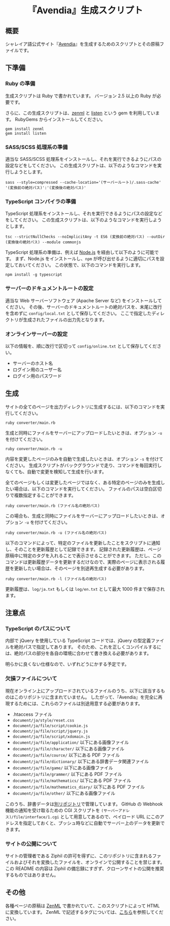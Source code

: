 <div align="center">
<h1>『Avendia』生成スクリプト</h1>
</div>


## 概要
シャレイア語公式サイト『[Avendia](http://ziphil.com/)』を生成するためのスクリプトとその原稿ファイルです。

## 下準備

### Ruby の準備
生成スクリプトは Ruby で書かれています。
バージョン 2.5 以上の Ruby が必要です。

さらに、この生成スクリプトは、[zenml](https://github.com/Ziphil/Zenithal) と [listen](https://github.com/guard/listen) という gem を利用しています。
RubyGems からインストールしてください。
```
gem install zenml
gem install listen
```

### SASS/SCSS 処理系の準備
適当な SASS/SCSS 処理系をインストールし、それを実行できるようにパスの設定などをしてください。
この生成スクリプトは、以下のようなコマンドを実行しようとします。
```
sass --style=compressed --cache-location='(サーバールート)/.sass-cache' '(変換前の絶対パス)':'(変換後の絶対パス)'
```

### TypeScript コンパイラの準備
TypeScript 処理系をインストールし、それを実行できるようにパスの設定などをしてください。
この生成スクリプトは、以下のようなコマンドを実行しようとします。
```
tsc --strictNullChecks --noImplicitAny -t ES6 (変換前の絶対パス) --outDir (変換後の絶対パス) --module commonjs
```

TypeScript 処理系の準備は、例えば [Node.js](https://nodejs.org/ja/) を経由して以下のように可能です。
まず、Node.js をインストールし、`npm` が呼び出せるように適切にパスを設定しておいてください。
この状態で、以下のコマンドを実行します。
```
npm install -g typescript
```

### サーバーのドキュメントルートの設定
適当な Web サーバーソフトウェア (Apache Server など) をインストールしてください。
その後、サーバーのドキュメントルートの絶対パスを、末尾に改行を含めずに `config/local.txt` として保存してください。
ここで指定したディレクトリが生成されたファイルの出力先となります。

### オンラインサーバーの設定
以下の情報を、順に改行で区切って `config/online.txt` として保存してください。

- サーバーのホスト名
- ログイン用のユーザー名
- ログイン用のパスワード

## 生成
サイトの全てのページを出力ディレクトリに生成するには、以下のコマンドを実行してください。
```
ruby converter/main.rb
```
生成と同時にファイルをサーバーにアップロードしたいときは、オプション `-u` を付けてください。
```
ruby converter/main.rb -u
```

内容を変更したページのみを自動で生成したいときは、オプション `-s` を付けてください。
生成スクリプトがバックグラウンドで走り、コマンドを毎回実行しなくても、自動で変更を検知して生成を行います。

全てのページもしくは変更したページではなく、ある特定のページのみを生成したい場合は、以下のコマンドを実行してください。
ファイルのパスは空白区切りで複数指定することができます。
```
ruby converter/main.rb (ファイル名の絶対パス)
```
この場合も、生成と同時にファイルをサーバーにアップロードしたいときは、オプション `-u` を付けてください。
```
ruby converter/main.rb -u (ファイル名の絶対パス)
```

以下のコマンドによって、特定のファイルを更新したことをスクリプトに通知し、そのことを更新履歴として記録できます。
記録された更新履歴は、ページ原稿中に特定のタグを入れることで表示させることができます。
ただし、このコマンドは更新履歴データを更新するだけなので、実際のページに表示される履歴を更新したい場合は、そのページを別途再生成する必要があります。
```
ruby converter/main.rb -l (ファイル名の絶対パス)
```
更新履歴は、`log/ja.txt` もしくは `log/en.txt` として最大 1000 件まで保存されます。

## 注意点

### TypeScript のパスについて
内部で jQuery を使用している TypeScript コードでは、jQuery の型定義ファイルを絶対パスで指定してあります。
そのため、これを正しくコンパイルするには、絶対パスの部分を各自の環境に合わせて書き換える必要があります。

明らかに良くない仕様なので、いずれどうにかする予定です。

### 欠損ファイルについて
現在オンライン上にアップロードされているファイルのうち、以下に該当するものはこのリポジトリに含まれていません。
したがって、『Avendia』を完全に再現するためには、これらのファイルは別途用意する必要があります。

- .htaccess ファイル
- `document/ja/style/reset.css`
- `document/ja/file/script/cookie.js`
- `document/ja/file/script/jquery.js`
- `document/ja/file/script/xdomain.js`
- `document/ja/file/application/` 以下にある画像ファイル
- `document/ja/file/character/` 以下にある画像ファイル
- `document/ja/file/cource/` 以下にある PDF ファイル
- `document/ja/file/dictionary/` 以下にある辞書データ関連ファイル
- `document/ja/file/game/` 以下にある画像ファイル
- `document/ja/file/grammer/` 以下にある PDF ファイル
- `document/ja/file/mathematics/` 以下にある PDF ファイル
- `document/ja/file/mathematics_diary/` 以下にある PDF ファイル
- `document/ja/file/other/` 以下にある画像ファイル

このうち、辞書データは[別リポジトリ](https://github.com/Ziphil/ShaleianDictionary)で管理しています。
GitHub の Webhook 機能の通知を受け取るための CGI スクリプトを `(サーバーアドレス)/file/interface/1.cgi` として用意してあるので、ペイロード URL にこのアドレスを指定しておくと、プッシュ時などに自動でサーバー上のデータを更新できます。

### サイトの公開について
サイトの管理者である Ziphil の許可を得ずに、このリポジトリに含まれるファイルおよびそれを変換したファイルを、オンラインで公開することを禁じます。
この README の内容は Ziphil の備忘録にすぎず、クローンサイトの公開を推奨するものではありません。

## その他
各種ページの原稿は [ZenML](https://github.com/Ziphil/Zenithal) で書かれていて、このスクリプトによって HTML に変換しています。
ZenML で記述するタグについては、[こちら](http://ziphil.com/other/other/10.html)を参照してください。